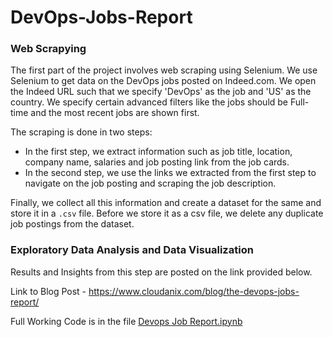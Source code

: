 # DevOps-Jobs-Report

### Web Scrapying

The first part of the project involves web scraping using Selenium. We use Selenium to get data on the DevOps jobs posted on Indeed.com. We open the Indeed URL such that we specify 'DevOps' as the job and 'US' as the country. We specify certain advanced filters like the jobs should be Full-time and the most recent jobs are shown first.

The scraping is done in two steps: 
- In the first step, we extract information such as job title, location, company name, salaries and job posting link from the job cards. 
- In the second step, we use the links we extracted from the first step to navigate on the job posting and scraping the job description.

Finally, we collect all this information and create a dataset for the same and store it in a `.csv` file. Before we store it as a csv file, we delete any duplicate job postings from the dataset.

### Exploratory Data Analysis and Data Visualization

Results and Insights from this step are posted on the link provided below.

Link to Blog Post - https://www.cloudanix.com/blog/the-devops-jobs-report/

Full Working Code is in the file [Devops Job Report.ipynb](https://github.com/kedarghule/DevOps-Jobs-Report/blob/main/Devops%20Job%20Report.ipynb)
